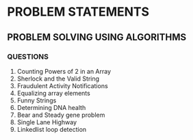# PROBLEM STATEMENTS
## PROBLEM SOLVING USING ALGORITHMS
### QUESTIONS 
1) Counting Powers of 2 in an Array
2) Sherlock and the Valid String
3) Fraudulent Activity Notifications 
4) Equalizing array elements
5) Funny Strings
6) Determining DNA health
7) Bear and Steady gene problem
8) Single Lane Highway
9) Linkedlist loop detection
